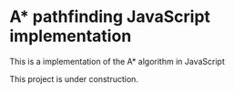 A* pathfinding JavaScript implementation
===================

This is a implementation of the A* algorithm in JavaScript

This project is under construction.
